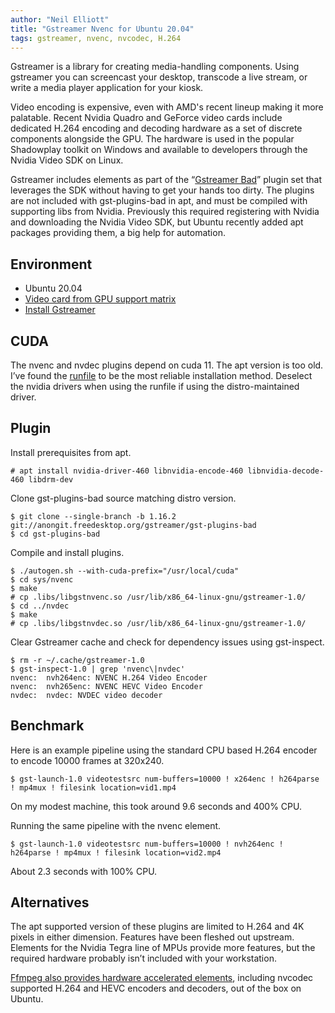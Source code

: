 ```yaml
---
author: "Neil Elliott"
title: "Gstreamer Nvenc for Ubuntu 20.04"
tags: gstreamer, nvenc, nvcodec, H.264
---
```


Gstreamer is a library for creating media-handling components. Using gstreamer you can screencast your desktop, transcode a live stream, or write a media player application for your kiosk.

Video encoding is expensive, even with AMD's recent lineup making it more palatable. Recent Nvidia Quadro and GeForce video cards include dedicated H.264 encoding and decoding hardware as a set of discrete components alongside the GPU. The hardware is used in the popular Shadowplay toolkit on Windows and available to developers through the Nvidia Video SDK on Linux.

Gstreamer includes elements as part of the “[Gstreamer Bad](https://gstreamer.freedesktop.org/modules/gst-plugins-bad.html)” plugin set that leverages the SDK without having to get your hands too dirty. The plugins are not included with gst-plugins-bad in apt, and must be compiled with supporting libs from Nvidia. Previously this required registering with Nvidia and downloading the Nvidia Video SDK, but Ubuntu recently added apt packages providing them, a big help for automation.

## Environment
* Ubuntu 20.04
* [Video card from GPU support matrix](https://developer.nvidia.com/video-encode-and-decode-gpu-support-matrix-new)
* [Install Gstreamer](https://gstreamer.freedesktop.org/documentation/installing/on-linux.html?gi-language=c#install-gstreamer-on-ubuntu-or-debian)

## CUDA
The nvenc and nvdec plugins depend on cuda 11. The apt version is too old. I’ve found the [runfile](https://developer.nvidia.com/cuda-downloads?target_os=Linux&target_arch=x86_64&target_distro=Debian&target_version=10&target_type=runfilelocal) to be the most reliable installation method.
Deselect the nvidia drivers when using the runfile if using the distro-maintained driver.

## Plugin
Install prerequisites from apt.

```
# apt install nvidia-driver-460 libnvidia-encode-460 libnvidia-decode-460 libdrm-dev
```

Clone gst-plugins-bad source matching distro version.

```
$ git clone --single-branch -b 1.16.2 git://anongit.freedesktop.org/gstreamer/gst-plugins-bad
$ cd gst-plugins-bad
```

Compile and install plugins.

```
$ ./autogen.sh --with-cuda-prefix="/usr/local/cuda"
$ cd sys/nvenc
$ make
# cp .libs/libgstnvenc.so /usr/lib/x86_64-linux-gnu/gstreamer-1.0/
$ cd ../nvdec
$ make
# cp .libs/libgstnvdec.so /usr/lib/x86_64-linux-gnu/gstreamer-1.0/
```

Clear Gstreamer cache and check for dependency issues using gst-inspect.

```
$ rm -r ~/.cache/gstreamer-1.0
$ gst-inspect-1.0 | grep 'nvenc\|nvdec'
nvenc:  nvh264enc: NVENC H.264 Video Encoder
nvenc:  nvh265enc: NVENC HEVC Video Encoder
nvdec:  nvdec: NVDEC video decoder
```

## Benchmark
Here is an example pipeline using the standard CPU based H.264 encoder to encode 10000 frames at 320x240.

```
$ gst-launch-1.0 videotestsrc num-buffers=10000 ! x264enc ! h264parse ! mp4mux ! filesink location=vid1.mp4
```
On my modest machine, this took around 9.6 seconds and 400% CPU.

Running the same pipeline with the nvenc element.

```
$ gst-launch-1.0 videotestsrc num-buffers=10000 ! nvh264enc ! h264parse ! mp4mux ! filesink location=vid2.mp4
```
About 2.3 seconds with 100% CPU.

## Alternatives
The apt supported version of these plugins are limited to H.264 and 4K pixels in either dimension. Features have been fleshed out upstream. Elements for the Nvidia Tegra line of MPUs provide more features, but the required hardware probably isn’t included with your workstation.

[Ffmpeg also provides hardware accelerated elements](https://trac.ffmpeg.org/wiki/HWAccelIntro), including nvcodec supported H.264 and HEVC encoders and decoders, out of the box on Ubuntu.

